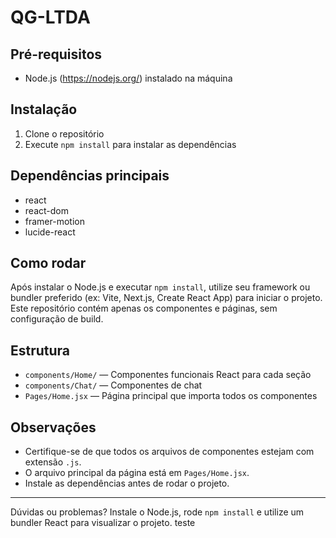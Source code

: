 # QG-LTDA

## Pré-requisitos
- Node.js (https://nodejs.org/) instalado na máquina

## Instalação
1. Clone o repositório
2. Execute `npm install` para instalar as dependências

## Dependências principais
- react
- react-dom
- framer-motion
- lucide-react

## Como rodar
Após instalar o Node.js e executar `npm install`, utilize seu framework ou bundler preferido (ex: Vite, Next.js, Create React App) para iniciar o projeto. Este repositório contém apenas os componentes e páginas, sem configuração de build.

## Estrutura
- `components/Home/` — Componentes funcionais React para cada seção
- `components/Chat/` — Componentes de chat
- `Pages/Home.jsx` — Página principal que importa todos os componentes

## Observações
- Certifique-se de que todos os arquivos de componentes estejam com extensão `.js`.
- O arquivo principal da página está em `Pages/Home.jsx`.
- Instale as dependências antes de rodar o projeto.

---
Dúvidas ou problemas? Instale o Node.js, rode `npm install` e utilize um bundler React para visualizar o projeto.
 teste